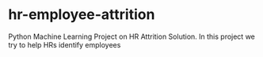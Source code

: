# hr-employee-attrition
Python Machine Learning Project on HR Attrition Solution. In this project we try to help HRs identify employees
